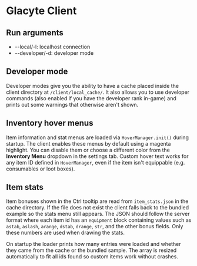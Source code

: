 # Glacyte Client

## Run arguments
* --local/-l: localhost connection
* --developer/-d: developer mode

## Developer mode
Developer modes give you the ability to have a cache placed inside the client directory at `/client/local_cache/`.
It also allows you to use developer commands (also enabled if you have the developer rank in-game) and prints out some warnings that otherwise aren't shown.

## Inventory hover menus
Item information and stat menus are loaded via `HoverManager.init()` during startup. The client enables these menus by default using a magenta highlight. You can disable them or choose a different color from the **Inventory Menu** dropdown in the settings tab.
Custom hover text works for any item ID defined in `HoverManager`, even if the
item isn't equippable (e.g. consumables or loot boxes).

## Item stats
Item bonuses shown in the Ctrl tooltip are read from `item_stats.json` in the
cache directory. If the file does not exist the client falls back to the
bundled example so the stats menu still appears. The JSON should follow the
server format where each item id has an `equipment` block containing values
such as `astab`, `aslash`, `arange`, `dstab`, `drange`, `str`, and the other
bonus fields. Only these numbers are used when drawing the stats.

On startup the loader prints how many entries were loaded and whether they came
from the cache or the bundled sample. The array is resized automatically to fit
all ids found so custom items work without crashes.
